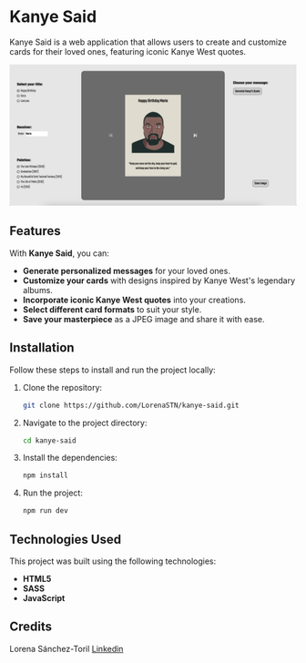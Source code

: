 # Kanye Said

Kanye Said is a web application that allows users to create and customize cards for their loved ones, featuring iconic Kanye West quotes.

![Kanye Said Card Example](./src/images/display.png "Preview of Kanye Said application")

## Features  

With **Kanye Said**, you can:  

- **Generate personalized messages** for your loved ones.  
- **Customize your cards** with designs inspired by Kanye West's legendary albums.  
- **Incorporate iconic Kanye West quotes** into your creations.  
- **Select different card formats** to suit your style.  
- **Save your masterpiece** as a JPEG image and share it with ease. 

## Installation

Follow these steps to install and run the project locally:  

1. Clone the repository:  
   ```bash
   git clone https://github.com/LorenaSTN/kanye-said.git

2. Navigate to the project directory:
    ```bash
    cd kanye-said

3. Install the dependencies:
    ```bash
    npm install

4. Run the project:
    ```bash  
    npm run dev

## Technologies Used  

This project was built using the following technologies:  

- **HTML5**  
- **SASS**  
- **JavaScript** 


## Credits 

Lorena Sánchez-Toril
[Linkedin](https://www.linkedin.com/in/lorena-sancheztoril/)

